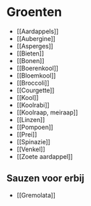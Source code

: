 # Groenten
- [[Aardappels]]
- [[Aubergine]]
- [[Asperges]]
- [[Bieten]]
- [[Bonen]]
- [[Boerenkool]]
- [[Bloemkool]]
- [[Broccoli]]
- [[Courgette]]
- [[Kool]]
- [[Koolrabi]]
- [[Koolraap, meiraap]]
- [[Linzen]]
- [[Pompoen]]
- [[Prei]]
- [[Spinazie]]
- [[Venkel]]
- [[Zoete aardappel]]

## Sauzen voor erbij
- [[Gremolata]]